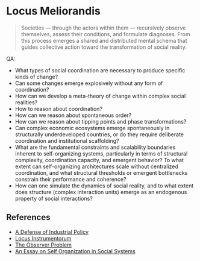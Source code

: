 # Locus Meliorandis

> Societies — through the actors within them — recursively observe themselves, assess their conditions, and formulate diagnoses. From this process emerges a shared and distributed mental schema that guides collective action toward the transformation of social reality.

QA:

- What types of social coordination are necessary to produce specific kinds of change?
- Can some changes emerge explosively without any form of coordination?
- How can we develop a meta-theory of change within complex social realities?
- How to reason about coordination?
- How can we reason about spontaneous order?
- How can we reason about tipping points and phase transformations?
- Can complex economic ecosystems emerge spontaneously in structurally underdeveloped countries, or do they require deliberate coordination and institutional scaffolding?
- What are the fundamental constraints and scalability boundaries inherent to self-organizing systems, particularly in terms of structural complexity, coordination capacity, and emergent behavior? To what extent can self-organizing architectures scale without centralized coordination, and what structural thresholds or emergent bottlenecks constrain their performance and coherence?
- How can one simulate the dynamics of social reality, and to what extent does structure (complex interaction units) emerge as an endogenous property of social interactions?

## References

- [A Defense of Industrial Policy](../Breviarium/a-defense-of-industrial-policy)
- [Locus Instrumentorum](../Locus-Instrumentorum/)
- [The Observer Problem](../Breviarium/the-internal-observer-problem.md)
- [An Essay on Self Organization in Social Systems](../Breviarium/an-essay-on-self-organization.md)
